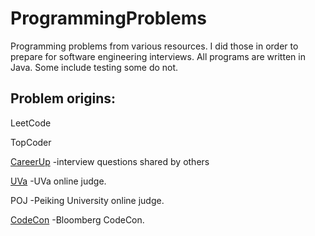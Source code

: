 # ProgrammingProblems

Programming problems from various resources. I did those in order to prepare for software engineering interviews.
All programs are written in Java. Some include testing some do not.

## Problem origins:

LeetCode

TopCoder

[CareerUp](https://www.careercup.com) -interview questions shared by others

[UVa](https://uva.onlinejudge.org/index.php?option=com_onlinejudge&Itemid=8&category=12) -UVa online judge.

POJ -Peiking University online judge.

[CodeCon](https://codecon.bloomberg.com/challenger-series/921) -Bloomberg CodeCon.


